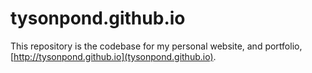# tysonpond.github.io
This repository is the codebase for my personal website, and portfolio, [http://tysonpond.github.io](tysonpond.github.io).
